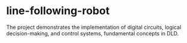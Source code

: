 # line-following-robot
The project demonstrates the implementation of digital circuits, logical decision-making, and control systems, fundamental concepts in DLD.
